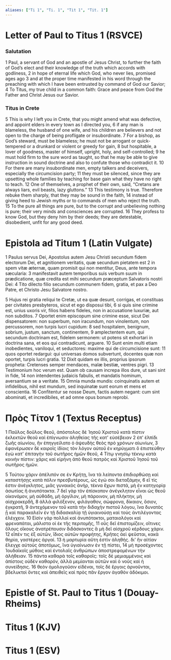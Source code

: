 ```yaml
---
aliases: ["Ti 1", "Ti. 1", "Tit 1", "Tit. 1"]
---
```



# Letter of Paul to Titus 1 (RSVCE)

### Salutation
1 Paul, a servant of God and an apostle of Jesus Christ, to further the faith of God’s elect and their knowledge of the truth which accords with godliness,
2 in hope of eternal life which God, who never lies, promised ages ago
3 and at the proper time manifested in his word through the preaching with which I have been entrusted by command of God our Savior;
4 To Titus, my true child in a common faith: Grace and peace from God the Father and Christ Jesus our Savior.
### Titus in Crete
5 This is why I left you in Crete, that you might amend what was defective, and appoint elders in every town as I directed you,
6 if any man is blameless, the husband of one wife, and his children are believers and not open to the charge of being profligate or insubordinate.
7 For a bishop, as God’s steward, must be blameless; he must not be arrogant or quick-tempered or a drunkard or violent or greedy for gain,
8 but hospitable, a lover of goodness, master of himself, upright, holy, and self-controlled;
9 he must hold firm to the sure word as taught, so that he may be able to give instruction in sound doctrine and also to confute those who contradict it.
10 For there are many insubordinate men, empty talkers and deceivers, especially the circumcision party;
11 they must be silenced, since they are upsetting whole families by teaching for base gain what they have no right to teach.
12 One of themselves, a prophet of their own, said, “Cretans are always liars, evil beasts, lazy gluttons.”
13 This testimony is true. Therefore rebuke them sharply, that they may be sound in the faith,
14 instead of giving heed to Jewish myths or to commands of men who reject the truth.
15 To the pure all things are pure, but to the corrupt and unbelieving nothing is pure; their very minds and consciences are corrupted.
16 They profess to know God, but they deny him by their deeds; they are detestable, disobedient, unfit for any good deed.


# Epistola ad Titum 1 (Latin Vulgate)

1 Paulus servus Dei, Apostolus autem Jesu Christi secundum fidem electorum Dei, et agnitionem veritatis, quæ secundum pietatem est
2 in spem vitæ æternæ, quam promisit qui non mentitur, Deus, ante tempora sæcularia:
3 manifestavit autem temporibus suis verbum suum in prædicatione, quæ credita est mihi secundum præceptum Salvatoris nostri Dei:
4 Tito dilecto filio secundum communem fidem, gratia, et pax a Deo Patre, et Christo Jesu Salvatore nostro.

5 Hujus rei gratia reliqui te Cretæ, ut ea quæ desunt, corrigas, et constituas per civitates presbyteros, sicut et ego disposui tibi,
6 si quis sine crimine est, unius uxoris vir, filios habens fideles, non in accusatione luxuriæ, aut non subditos.
7 Oportet enim episcopum sine crimine esse, sicut Dei dispensatorem: non superbum, non iracundum, non vinolentum, non percussorem, non turpis lucri cupidum:
8 sed hospitalem, benignum, sobrium, justum, sanctum, continentem,
9 amplectentem eum, qui secundum doctrinam est, fidelem sermonem: ut potens sit exhortari in doctrina sana, et eos qui contradicunt, arguere.
10 Sunt enim multi etiam inobedientes, vaniloqui, et seductores: maxime qui de circumcisione sunt:
11 quos oportet redargui: qui universas domos subvertunt, docentes quæ non oportet, turpis lucri gratia.
12 Dixit quidam ex illis, proprius ipsorum propheta: Cretenses semper mendaces, malæ bestiæ, ventres pigri.
13 Testimonium hoc verum est. Quam ob causam increpa illos dure, ut sani sint in fide,
14 non intendentes judaicis fabulis, et mandatis hominum, aversantium se a veritate.
15 Omnia munda mundis: coinquinatis autem et infidelibus, nihil est mundum, sed inquinatæ sunt eorum et mens et conscientia.
16 Confitentur se nosse Deum, factis autem negant: cum sint abominati, et incredibiles, et ad omne opus bonum reprobi.


# Πρὸς Τίτον 1 (Textus Receptus)

1 Παῦλος δοῦλος θεοῦ, ἀπόστολος δὲ Ἰησοῦ Χριστοῦ κατὰ πίστιν ἐκλεκτῶν θεοῦ καὶ ἐπίγνωσιν ἀληθείας τῆς κατ' εὐσέβειαν
2 ἐπ' ἐλπίδι ζωῆς αἰωνίου, ἣν ἐπηγγείλατο ὁ ἀψευδὴς θεὸς πρὸ χρόνων αἰωνίων,
3 ἐφανέρωσεν δὲ καιροῖς ἰδίοις τὸν λόγον αὐτοῦ ἐν κηρύγματι ὃ ἐπιστεύθην ἐγὼ κατ' ἐπιταγὴν τοῦ σωτῆρος ἡμῶν θεοῦ,
4 Τίτῳ γνησίῳ τέκνῳ κατὰ κοινὴν πίστιν: χάρις καὶ εἰρήνη ἀπὸ θεοῦ πατρὸς καὶ Χριστοῦ Ἰησοῦ τοῦ σωτῆρος ἡμῶν.

5 Τούτου χάριν ἀπέλιπόν σε ἐν Κρήτῃ, ἵνα τὰ λείποντα ἐπιδιορθώσῃ καὶ καταστήσῃς κατὰ πόλιν πρεσβυτέρους, ὡς ἐγώ σοι διεταξάμην,
6 εἴ τίς ἐστιν ἀνέγκλητος, μιᾶς γυναικὸς ἀνήρ, τέκνα ἔχων πιστά, μὴ ἐν κατηγορίᾳ ἀσωτίας ἢ ἀνυπότακτα.
7 δεῖ γὰρ τὸν ἐπίσκοπον ἀνέγκλητον εἶναι ὡς θεοῦ οἰκονόμον, μὴ αὐθάδη, μὴ ὀργίλον, μὴ πάροινον, μὴ πλήκτην, μὴ αἰσχροκερδῆ,
8 ἀλλὰ φιλόξενον, φιλάγαθον, σώφρονα, δίκαιον, ὅσιον, ἐγκρατῆ,
9 ἀντεχόμενον τοῦ κατὰ τὴν διδαχὴν πιστοῦ λόγου, ἵνα δυνατὸς ᾖ καὶ παρακαλεῖν ἐν τῇ διδασκαλίᾳ τῇ ὑγιαινούσῃ καὶ τοὺς ἀντιλέγοντας ἐλέγχειν.
10 Εἰσὶν γὰρ πολλοὶ καὶ ἀνυπότακτοι, ματαιολόγοι καὶ φρεναπάται, μάλιστα οἱ ἐκ τῆς περιτομῆς,
11 οὓς δεῖ ἐπιστομίζειν, οἵτινες ὅλους οἴκους ἀνατρέπουσιν διδάσκοντες ἃ μὴ δεῖ αἰσχροῦ κέρδους χάριν.
12 εἶπέν τις ἐξ αὐτῶν, ἴδιος αὐτῶν προφήτης, Κρῆτες ἀεὶ ψεῦσται, κακὰ θηρία, γαστέρες ἀργαί.
13 ἡ μαρτυρία αὕτη ἐστὶν ἀληθής. δι' ἣν αἰτίαν ἔλεγχε αὐτοὺς ἀποτόμως, ἵνα ὑγιαίνωσιν ἐν τῇ πίστει,
14 μὴ προσέχοντες Ἰουδαϊκοῖς μύθοις καὶ ἐντολαῖς ἀνθρώπων ἀποστρεφομένων τὴν ἀλήθειαν.
15 πάντα καθαρὰ τοῖς καθαροῖς: τοῖς δὲ μεμιαμμένοις καὶ ἀπίστοις οὐδὲν καθαρόν, ἀλλὰ μεμίανται αὐτῶν καὶ ὁ νοῦς καὶ ἡ συνείδησις.
16 θεὸν ὁμολογοῦσιν εἰδέναι, τοῖς δὲ ἔργοις ἀρνοῦνται, βδελυκτοὶ ὄντες καὶ ἀπειθεῖς καὶ πρὸς πᾶν ἔργον ἀγαθὸν ἀδόκιμοι.


# Epistle of St. Paul to Titus 1 (Douay-Rheims)


# Titus 1 (KJV)


# Titus 1 (ESV)

